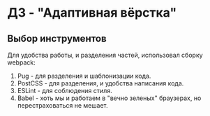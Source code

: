 # ДЗ - "Адаптивная вёрстка"
## Выбор инструментов
Для удобства работы, и разделения частей, использовал сборку webpack:
1. Pug - для разделения и шаблонизации кода.
1. PostCSS - для разделения, и удобства написания кода.
1. ESLint - для соблюдения стиля.
1. Babel - хоть мы и работаем в "вечно зеленых" браузерах, но перестраховаться не мешает.